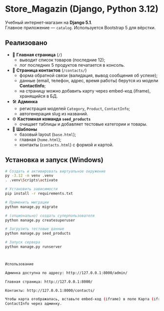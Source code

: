 # Store_Magazin (Django, Python 3.12)

Учебный интернет-магазин на **Django 5.1**.  
Главное приложение — `catalog`. Используется Bootstrap 5 для вёрстки.

## Реализовано
- 📄 **Главная страница** (`/`)  
  - выводит список товаров (последние 12);
  - лог последних 5 продуктов печатается в консоль.
- 📄 **Страница контактов** (`/contacts/`)  
  - форма обратной связи (валидация, вывод сообщения об успехе);
  - данные (email, телефон, адрес, время работы) берутся из модели **ContactInfo**;
  - на страницу можно добавить карту через embed-код (iframe), хранящийся в БД.
- 🛠 **Админка**  
  - регистрация моделей `Category`, `Product`, `ContactInfo`;
  - автогенерация slug из названий.
- ⚙️ **Кастомная команда `seed_products`**  
  - очищает таблицы и добавляет тестовые категории и товары.
- 🎨 **Шаблоны**  
  - базовый layout (`base.html`);
  - главная (`home.html`);
  - контакты (`contacts.html`) с формой и картой.

## Установка и запуск (Windows)
```bash
# Создать и активировать виртуальное окружение
py -3.12 -m venv .venv
. .venv\Scripts\activate

# Установить зависимости
pip install -r requirements.txt

# Применить миграции
python manage.py migrate

# (опционально) создать суперпользователя
python manage.py createsuperuser

# Загрузить тестовые данные
python manage.py seed_products

# Запуск сервера
python manage.py runserver



Использование

Админка доступна по адресу: http://127.0.0.1:8000/admin/

Главная страница: http://127.0.0.1:8000/

Контакты: http://127.0.0.1:8000/contacts/

Чтобы карта отображалась, вставьте embed-код (iframe) в поле Карта (iframe) модели 
ContactInfo через админку.